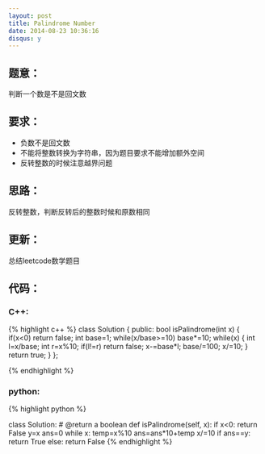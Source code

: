 ```yaml
---
layout: post
title: Palindrome Number
date: 2014-08-23 10:36:16
disqus: y
---
```


## 题意：
判断一个数是不是回文数

## 要求：
- 负数不是回文数
- 不能将整数转换为字符串，因为题目要求不能增加额外空间
- 反转整数的时候注意越界问题

## 思路：
反转整数，判断反转后的整数时候和原数相同

## 更新：
总结leetcode数学题目

## 代码：

### C++:

{% highlight c++ %}
class Solution {
public:
    bool isPalindrome(int x) {
        if(x<0)
            return false;
        int base=1;
        while(x/base>=10)
            base*=10;
        while(x)
        {
            int l=x/base;
            int r=x%10;
            if(l!=r)
                return false;
            x-=base*l;
            base/=100;
            x/=10;
        }
        return true;
    }
};


 {% endhighlight %}
### python:

{% highlight python %}

class Solution:
    # @return a boolean
    def isPalindrome(self, x):
        if x<0:
            return False
        y=x
        ans=0
        while x:
            temp=x%10
            ans=ans*10+temp
            x/=10
        if ans==y:
            return True
        else:
            return False
 {% endhighlight %}
